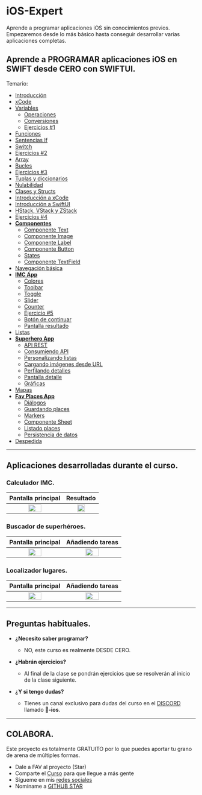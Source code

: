 # iOS-Expert

<p align="center">
<!-- <a href="https://youtu.be/vJapzH_46a8"><img src="https://i.imgur.com/ma1kNJS.jpg" style="height: 75%; width:75%;"/></center></a></p> -->

Aprende a programar aplicaciones iOS sin conocimientos previos. Empezaremos desde lo más básico hasta conseguir desarrollar varias aplicaciones completas.

## Aprende a PROGRAMAR aplicaciones iOS en SWIFT desde CERO con SWIFTUI.


Temario:
<br />
- [Introducción]()
- [xCode]()
- [Variables]()
  - [Operaciones]()
  - [Conversiones]()
  - [Ejercicios #1]()
- [Funciones]()
- [Sentencias If]()
- [Switch]()
- [Ejercicios #2]()
- [Array]()
- [Bucles]()
- [Ejercicios #3]()
- [Tuplas y diccionarios]()
- [Nulabilidad]()
- [Clases y Structs]()
- [Introducción a xCode]()
- [Introducción a SwiftUI]()
- [HStack, VStack y ZStack]()
- [Ejercicios #4]()
- [**Componentes**]()
  - [Componente Text]()
  - [Componente Image]()
  - [Componente Label]()
  - [Componente Button]()
  - [States]()
  - [Componente TextField]()
- [Navegación básica]()
- [**IMC App**]()
  - [Colores]()
  - [Toolbar]()
  - [Toggle]()
  - [Slider]()
  - [Counter]()
  - [Ejercicio #5]()
  - [Botón de continuar]()
  - [Pantalla resultado]()
- [Listas]()
- [**Superhero App**]()
  - [API REST]()
  - [Consumiendo API]()
  - [Personalizando listas]()
  - [Cargando imágenes desde URL]()
  - [Perfilando detalles]()
  - [Pantalla detalle]()
  - [Gráficas]()
- [Mapas]()
- [**Fav Places App**]()
  - [Diálogos]()
  - [Guardando places]()
  - [Markers]()
  - [Componente Sheet]()
  - [Listado places]()
  - [Persistencia de datos]()
- [Despedida]()

---

## Aplicaciones desarrolladas durante el curso.

### Calculador IMC.

|                               Pantalla principal                               |                                   Resultado                                    |
|:------------------------------------------------------------------------------:|:------------------------------------------------------------------------------:|
|  <img src="https://i.imgur.com/FNPL12r.png" style="height: 50%; width:50%;"/>  |  <img src="https://i.imgur.com/5oBAwpQ.png" style="height: 50%; width:50%;"/>  |


### Buscador de superhéroes.

|                              Pantalla principal                              |                               Añadiendo tareas                               |
|:----------------------------------------------------------------------------:|:----------------------------------------------------------------------------:|
| <img src="https://i.imgur.com/M4A09Fb.png" style="height: 50%; width:50%;"/> | <img src="https://i.imgur.com/F32B55o.png" style="height: 50%; width:50%;"/> |

### Localizador lugares.

|                              Pantalla principal                              |                               Añadiendo tareas                               |
|:----------------------------------------------------------------------------:|:----------------------------------------------------------------------------:|
| <img src="https://i.imgur.com/QZbBS4M.png" style="height: 50%; width:50%;"/> | <img src="https://i.imgur.com/K1mKPaP.png" style="height: 50%; width:50%;"/> |

---

## Preguntas habituales.

* **¿Necesito saber programar?**
	* NO, este curso es realmente DESDE CERO.

* **¿Habrán ejercicios?**
	* Al final de la clase se pondrán ejercicios que se resolverán al inicio de la clase siguiente.

* **¿Y si tengo dudas?**
    * Tienes un canal exclusivo para dudas del curso en el [DISCORD](https://discord.com/invite/SVBExkcGyV?fbclid=IwAR02ojS9ErZfGhl3DQjEZHoX92LX8WWj98JYLVAn7OgMXVrrtf86kfYtvhE) llamado **-ios**.

---

## COLABORA.

Este proyecto es totalmente GRATUITO por lo que puedes aportar tu grano de arena de múltiples formas.

- Dale a FAV al proyecto (Star)
- Comparte el [Curso]() para que llegue a más gente
- Sígueme en mis [redes sociales](https://aristi.dev)
- Nomíname a [GITHUB STAR](https://stars.github.com/nominate/)
